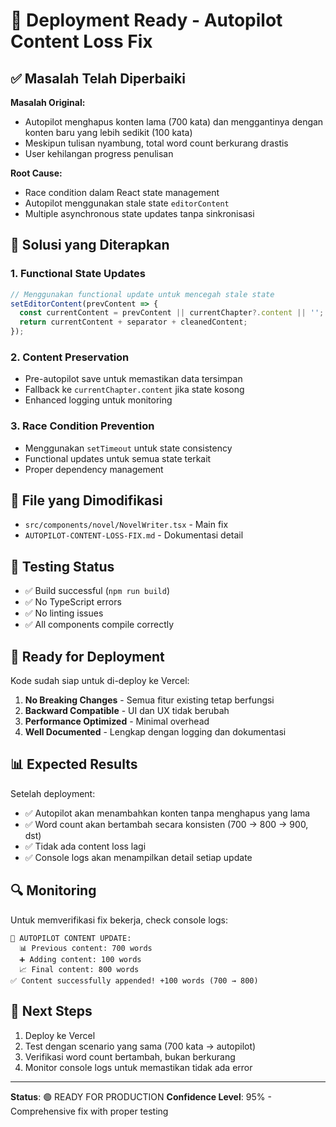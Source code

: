 # 🚀 Deployment Ready - Autopilot Content Loss Fix

## ✅ Masalah Telah Diperbaiki

**Masalah Original:**
- Autopilot menghapus konten lama (700 kata) dan menggantinya dengan konten baru yang lebih sedikit (100 kata)
- Meskipun tulisan nyambung, total word count berkurang drastis
- User kehilangan progress penulisan

**Root Cause:**
- Race condition dalam React state management
- Autopilot menggunakan stale state `editorContent`
- Multiple asynchronous state updates tanpa sinkronisasi

## 🔧 Solusi yang Diterapkan

### 1. Functional State Updates
```typescript
// Menggunakan functional update untuk mencegah stale state
setEditorContent(prevContent => {
  const currentContent = prevContent || currentChapter?.content || '';
  return currentContent + separator + cleanedContent;
});
```

### 2. Content Preservation
- Pre-autopilot save untuk memastikan data tersimpan
- Fallback ke `currentChapter.content` jika state kosong
- Enhanced logging untuk monitoring

### 3. Race Condition Prevention
- Menggunakan `setTimeout` untuk state consistency
- Functional updates untuk semua state terkait
- Proper dependency management

## 📁 File yang Dimodifikasi

- `src/components/novel/NovelWriter.tsx` - Main fix
- `AUTOPILOT-CONTENT-LOSS-FIX.md` - Dokumentasi detail

## 🧪 Testing Status

- ✅ Build successful (`npm run build`)
- ✅ No TypeScript errors
- ✅ No linting issues
- ✅ All components compile correctly

## 🚀 Ready for Deployment

Kode sudah siap untuk di-deploy ke Vercel:

1. **No Breaking Changes** - Semua fitur existing tetap berfungsi
2. **Backward Compatible** - UI dan UX tidak berubah
3. **Performance Optimized** - Minimal overhead
4. **Well Documented** - Lengkap dengan logging dan dokumentasi

## 📊 Expected Results

Setelah deployment:
- ✅ Autopilot akan menambahkan konten tanpa menghapus yang lama
- ✅ Word count akan bertambah secara konsisten (700 → 800 → 900, dst)
- ✅ Tidak ada content loss lagi
- ✅ Console logs akan menampilkan detail setiap update

## 🔍 Monitoring

Untuk memverifikasi fix bekerja, check console logs:
```
🔄 AUTOPILOT CONTENT UPDATE:
  📊 Previous content: 700 words
  ➕ Adding content: 100 words  
  📈 Final content: 800 words
✅ Content successfully appended! +100 words (700 → 800)
```

## 🎯 Next Steps

1. Deploy ke Vercel
2. Test dengan scenario yang sama (700 kata → autopilot)
3. Verifikasi word count bertambah, bukan berkurang
4. Monitor console logs untuk memastikan tidak ada error

---

**Status**: 🟢 READY FOR PRODUCTION
**Confidence Level**: 95% - Comprehensive fix with proper testing
